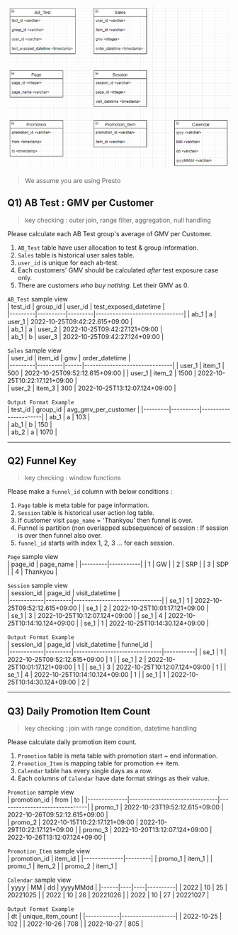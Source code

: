 ![ERD](ERD_2.PNG)

> We assume you are using Presto  

## Q1) AB Test : GMV per Customer 
> key checking : outer join, range filter, aggregation, null handling    

Please calculate each AB Test group's average of GMV per Customer.  

1. `AB_Test` table have user allocation to test & group information.  
2. `Sales` table is historical user sales table.    
3. `user_id` is unique for each ab-test. 
4. Each customers' GMV should be calculated *after* test exposure case only.  
5. There are customers *who buy nothing.* Let their GMV as 0.      
   
`AB_Test` sample view  
| test_id | group_id | user_id | test_exposed_datetime         |  
|---------|----------|---------|-------------------------------|
| ab_1    | a        | user_1  | 2022-10-25T09:42:22.615+09:00 |  
| ab_1    | a        | user_2  | 2022-10-25T09:42:27.121+09:00 |  
| ab_1    | b        | user_3  | 2022-10-25T09:42:27.124+09:00 |  

`Sales` sample view       
| user_id | item_id | gmv  | order_datetime                |   
|---------|---------|------|-------------------------------|
| user_1  | item_1  | 500  | 2022-10-25T09:52:12.615+09:00 | 
| user_1  | item_2  | 1500 | 2022-10-25T10:22:17.121+09:00 |  
| user_2  | item_3  | 300  | 2022-10-25T13:12:07.124+09:00 | 

`Output Format Example`     
| test_id | group_id | avg_gmv_per_customer |
|---------|----------|----------------------|
| ab_1    | a        | 103                  |  
| ab_1    | b        | 150                  |  
| ab_2    | a        | 1070                 | 

---

## Q2) Funnel Key 
> key checking : window functions  

Please make a `funnel_id` <integer> column with below conditions :  

1. `Page` table is meta table for page information. 
2. `Session` table is historical user action log table.  
3. If customer visit `page_name` = 'Thankyou' then funnel is over.  
4. Funnel is partition (non overlapped subsequence) of session : If session is over then funnel also over.   
5. `funnel_id` starts with index 1, 2, 3 ... for each session.   

`Page` sample view  
| page_id | page_name | 
|---------|-----------|
| 1       | GW        |
| 2       | SRP       | 
| 3       | SDP       |
| 4       | Thankyou  |

`Session` sample view       
| session_id | page_id | visit_datetime                |   
|------------|---------|-------------------------------|
| se_1       | 1       | 2022-10-25T09:52:12.615+09:00 | 
| se_1       | 2       | 2022-10-25T10:01:17.121+09:00 |  
| se_1       | 3       | 2022-10-25T10:12:07.124+09:00 | 
| se_1       | 4       | 2022-10-25T10:14:10.124+09:00 | 
| se_1       | 1       | 2022-10-25T10:14:30.124+09:00 | 

`Output Format Example`     
| session_id | page_id | visit_datetime                | funnel_id |   
|------------|---------|-------------------------------|-----------|
| se_1       | 1       | 2022-10-25T09:52:12.615+09:00 | 1         |
| se_1       | 2       | 2022-10-25T10:01:17.121+09:00 | 1         |
| se_1       | 3       | 2022-10-25T10:12:07.124+09:00 | 1         |
| se_1       | 4       | 2022-10-25T10:14:10.124+09:00 | 1         |
| se_1       | 1       | 2022-10-25T10:14:30.124+09:00 | 2         |
  
---

## Q3) Daily Promotion Item Count  
> key checking : join with range condition, datetime handling  

Please calculate daily promotion item count.  

1. `Promotion` table is meta table with promotion start ~ end information.  
2. `Promotion_Item` is mapping table for promotion <-> item.  
3. `Calendar` table has every single days as a row.  
4. Each columns of `Calendar` have date format strings as their value.  

`Promotion` sample view  
| promotion_id | from                          | to                            | 
|--------------|-------------------------------|-------------------------------|
| promo_1      | 2022-10-23T19:52:12.615+09:00 | 2022-10-26T09:52:12.615+09:00 |  
| promo_2      | 2022-10-15T10:22:17.121+09:00 | 2022-10-29T10:22:17.121+09:00 | 
| promo_3      | 2022-10-20T13:12:07.124+09:00 | 2022-10-26T13:12:07.124+09:00 |

`Promotion_Item` sample view       
| promotion_id | item_id |
|--------------|---------|
| promo_1      | item_1  |
| promo_1      | item_2  |
| promo_2      | item_1  |

`Calendar` sample view       
| yyyy | MM | dd | yyyyMMdd |
|------|----|----|----------|
| 2022 | 10 | 25 | 20221025 |
| 2022 | 10 | 26 | 20221026 | 
| 2022 | 10 | 27 | 20221027 | 
  
`Output Format Example`     
| dt         | unique_item_count |
|------------|-------------------|
| 2022-10-25 | 102               |
| 2022-10-26 | 708               | 
| 2022-10-27 | 805               | 
  
